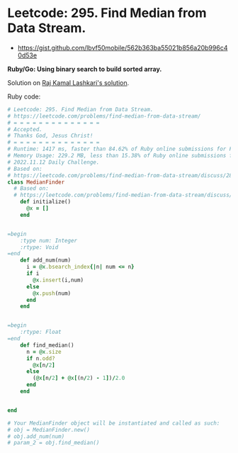 # Leetcode: 295. Find Median from Data Stream.

- https://gist.github.com/lbvf50mobile/562b363ba55021b856a20b996c40d53e

**Ruby/Go: Using binary search to build sorted array.**

Solution on [Raj Kamal Lashkari's solution](https://leetcode.com/problems/find-median-from-data-stream/discuss/2807068/One-liner-fast-and-simple-solution-using-binary-search).


Ruby code:
```Ruby
# Leetcode: 295. Find Median from Data Stream.
# https://leetcode.com/problems/find-median-from-data-stream/
# = = = = = = = = = = = = = =
# Accepted.
# Thanks God, Jesus Christ!
# = = = = = = = = = = = = = =
# Runtime: 1417 ms, faster than 84.62% of Ruby online submissions for Find Median from Data Stream.
# Memory Usage: 229.2 MB, less than 15.38% of Ruby online submissions for Find Median from Data Stream.
# 2022.11.12 Daily Challenge.
# Based on:
# https://leetcode.com/problems/find-median-from-data-stream/discuss/2807068/One-liner-fast-and-simple-solution-using-binary-search
class MedianFinder
  # Based on:
  # https://leetcode.com/problems/find-median-from-data-stream/discuss/2807068/One-liner-fast-and-simple-solution-using-binary-search
    def initialize()
      @x = []
    end


=begin
    :type num: Integer
    :rtype: Void
=end
    def add_num(num)
      i = @x.bsearch_index{|n| num <= n}
      if i
        @x.insert(i,num)
      else
        @x.push(num)
      end
    end


=begin
    :rtype: Float
=end
    def find_median()
      n = @x.size
      if n.odd?
        @x[n/2]
      else
        (@x[n/2] + @x[(n/2) - 1])/2.0
      end
    end


end

# Your MedianFinder object will be instantiated and called as such:
# obj = MedianFinder.new()
# obj.add_num(num)
# param_2 = obj.find_median()
```
